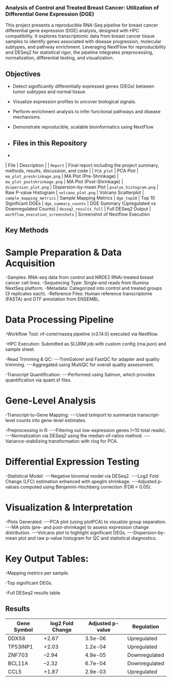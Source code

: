 ### Analysis of Control and Treated Breast Cancer: Utilization of Differential Gene Expression (DGE)

This project presents a reproducible RNA-Seq pipeline for breast cancer differential gene expression (DGE) analysis, designed with HPC compatibility. It explores transcriptomic data from breast cancer tissue samples to identify genes associated with disease progression, molecular subtypes, and pathway enrichment. Leveraging NextFlow for reproducibility and DESeq2 for statistical rigor, the pipeline integrates preprocessing, normalization, differential testing, and visualization.

##  Objectives
- Detect significantly differentially expressed genes (DEGs) between tumor subtypes and normal tissue.
- Visualize expression profiles to uncover biological signals.
- Perform enrichment analysis to infer functional pathways and disease mechanisms.
- Demonstrate reproducible, scalable bioinformatics using NextFlow

- ## Files in this Repository
- 
| File | Description |
| `Report` | Final report including the project summary, methods, results, discussion, and code |
| `PCA_plot` | PCA Plot
| `ma_plot_preshrinkage.png` | MA Plot (Pre-Shrinkage)
| `ma_plot_postshrinkage.png` | MA Plot (Post-Shrinkage)
| `dispersion_plot.png` | Dispersion-by-mean Plot
| `pvalue_histogram.png` | Raw P-value Histogram
| `volcano_plot.png` | Volcano Scatterplot
| `sample_mapping_metrics` | Sample Mapping Metrics
| `dge_top10` | Top 10 Significant DGEs
| `dge_summary_counts` | DGE Summary (Upregulated vs Downregulated Counts)
| `deseq2_results_full` | Full DESeq2 Output
| `workflow_execution_screenshots` | Screenshot of Nextflow Execution

## Key Methods

# Sample Preparation & Data Acquisition
-Samples: RNA-seq data from control and NRDE2 RNAi-treated breast cancer cell lines.
-Sequencing Type: Single-end reads from Illumina NextSeq platform.
-Metadata: Categorized into control and treated groups (3 replicates each).
-Reference Files: Human reference transcriptome (FASTA) and GTF annotation from ENSEMBL.

# Data Processing Pipeline
-Workflow Tool: nf-core/rnaseq pipeline (v3.14.0) executed via Nextflow.

-HPC Execution: Submitted as SLURM job with custom config (rna.json) and sample sheet.

-Read Trimming & QC:
---TrimGalore! and FastQC for adapter and quality trimming.
---Aggregated using MultiQC for overall quality assessment.

-Transcript Quantification:
---Performed using Salmon, which provides quantification via quant.sf files.

# Gene-Level Analysis
-Transcript-to-Gene Mapping:
---Used tximport to summarize transcript-level counts into gene-level estimates.

-Preprocessing in R:
---Filtering out low-expression genes (<10 total reads).
---Normalization via DESeq2 using the median-of-ratios method.
---Variance-stabilizing transformation with rlog for PCA.

# Differential Expression Testing
-Statistical Model:
---Negative binomial model via DESeq2.
---Log2 Fold Change (LFC) estimation enhanced with apeglm shrinkage.
---Adjusted p-values computed using Benjamini-Hochberg correction (FDR < 0.05).

# Visualization & Interpretation
-Plots Generated:
---PCA plot (using plotPCA) to visualize group separation.
---MA plots (pre- and post-shrinkage) to assess expression change distribution.
---Volcano plot to highlight significant DEGs.
---Dispersion-by-mean plot and raw p-value histogram for QC and statistical diagnostics.

# Key Output Tables:
-Mapping metrics per sample.

-Top significant DEGs.

-Full DESeq2 results table.

## Results

| Gene Symbol | log2 Fold Change | Adjusted p-value | Regulation   |
|-------------|------------------|------------------|--------------|
| DDX58       | +2.67            | 3.5e-06          | Upregulated  |
| TP53INP1    | +2.03            | 1.2e-04          | Upregulated  |
| ZNF703      | –2.94            | 4.9e-05          | Downregulated|
| BCL11A      | –2.32            | 6.7e-04          | Downregulated|
| CCL5        | +1.87            | 2.9e-03          | Upregulated  |






